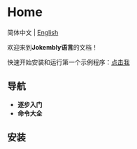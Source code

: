 # Home

简体中文 | [English](./README.md)

欢迎来到**Jokembly语言**的文档！

快速开始安装和运行第一个示例程序：[点击我](#安装)

## 导航

- **逐步入门**
- **命令大全**

## 安装
